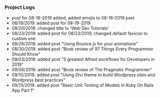 ### Project Logs 
* post for 08-16-2019 added, added emojis to 08-16-2019 post
* 08/19/2019: added post for 08-19-2019
* 08/20/2019: changed title to 'Web Dev Tutorials'
* 08/23/2019: added post for 08/23/2019, changed default favicon to custom one
* 08/26/2019: added post "Using Bounce.js for your animations"
* 08/30/2019: added post "Book review of 97 Things Every Programmer Should Know"
* 09/03/2019: added post "5 greatest Alfred workflows for Developers in 2019"
* 09/06/2019: added post "Book review of The Pragmatic Programmer"
* 09/10/2019: added post "Using Divi theme to build Wordpress sites and Wordpress best practices"
* 09/13/2019: added post "Basic Unit Testing of Models in Ruby On Rails App Part 1"


